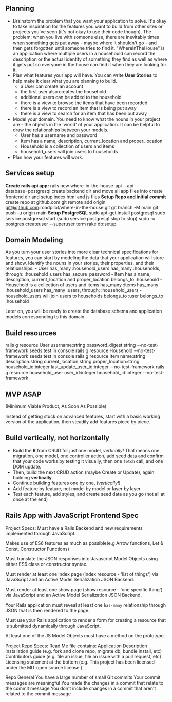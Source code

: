 ## Planning

- Brainstorm the problem that you want your application to solve. It's okay to take inspiration for the features you want to build from other sites or projects you've seen (it's not okay to use their code though).
    The problem: when you live with someone else, there are inevitably times when something gets put away - maybe where it shouldn't go - and then gets forgotten until someone tries to find it.  "WhereInTheHouse" is an application where multiple users in a househould can record the description or the actual identity of something they find as well as where it gets put so everyone in the house can find it when they are looking for it.
- Plan what features your app will have. You can write **User Stories** to help make it clear what you are planning to build.
    - a User can create an account
    - the first user also creates the household
    - additional users can be added to the household
    - there is a view to browse the items that have been recorded
    - there is a view to record an item that is being put away
    - there is a view to search for an item that has been put away
- Model your domain. You need to know what the nouns in your project are - the objects in the 'world' of your application. It can be helpful to draw the relationships between your models.
    - User has a username and password
    - Item has a name, description, current_location and proper_location
    - Household is a collection of users and items 
    - household_users will join users to households
- Plan how your features will work.

## Services setup
**Create rails api app:**
    rails new where-in-the-house-api --api --database=postgresql
    create backend dir and move all app files into
    create frontend dir and setup index.html and js files
**Setup Repo and initial commit**
    create repo at github.com
    git remote add origin git@github.com:roadpilot/where-in-the-house.git
    git branch -M main
    git push -u origin main
**Setup PostgreSQL**
    sudo apt-get install postgresql
    sudo service postgresql start (sudo service postgresql stop to stop)
    sudo -u postgres createuser --superuser term
    rake db:setup

## Domain Modeling

As you turn your user stories into more clear technical specifications for features, you can start by modeling the data that your application will store and show. Identify the nouns in your stories, their properties, and their relationships.
    - User
        has_many :household_users
        has_many :households, through: :household_users
        has_secure_password
    - Item has a name, description, current_location and proper_location
        belongs_to :household
    - Household is a collection of users and items
        has_many :items 
        has_many :household_users
        has_many :users, through: :household_users
    - household_users will join users to households
        belongs_to :user
        belongs_to :household

Later on, you will be ready to create the database schema and application models corresponding to this domain.

## Build resources
rails g resource User username:string password_digest:string --no-test-framework
    seeds
    test in console
rails g resource Household --no-test-framework
    seeds
    test in console
rails g resource Item name:string description:string current_location:string proper_location:string household_id:integer last_update_user_id:integer --no-test-framework
rails g resource household_user user_id:integer household_id:integer --no-test-framework


## MVP ASAP
(Minimum Viable Product, As Soon As Possible)

Instead of getting stuck on advanced features, start with a basic working version of the application, then steadily add features piece by piece.

## Build vertically, not horizontally

- Build the **R** from CRUD for just one model, _vertically!_ That means one migration, one model, one controller action, add seed data and confirm that your code works by testing it visually, then one `fetch` call, and one DOM update. 
- Then, build the next CRUD action (maybe Create or Update), again building **vertically**.
- Continue building features one by one, (_vertically!_)
- Add feature by feature, not model by model or layer by layer.
- Test each feature, add styles, and create seed data as you go (not all at once at the end)


## Rails App with JavaScript Frontend Spec

Project Specs:
Must have a Rails Backend and new requirements implemented through JavaScript.

Makes use of ES6 features as much as possible(e.g Arrow functions, Let & Const, Constructor Functions)

Must translate the JSON responses into Javascript Model Objects using either ES6 class or constructor syntax. 

Must render at least one index page (index resource - 'list of things') via JavaScript and an Active Model Serialization JSON Backend.

Must render at least one show page (show resource - 'one specific thing') via JavaScript and an Active Model Serialization JSON Backend.

Your Rails application must reveal at least one `has-many` relationship through JSON that is then rendered to the page.

Must use your Rails application to render a form for creating a resource that is submitted dynamically through JavaScript.

At least one of the JS Model Objects must have a method on the prototype.

Project Repo Specs:
Read Me file contains:
    Application Description
    Installation guide (e.g. fork and clone repo, migrate db, bundle install, etc)
    Contributors guide (e.g. file an issue, file an issue with a pull request, etc)
    Licensing statement at the bottom (e.g. This project has been licensed under the MIT open source license.)

Repo General
    You have a large number of small Git commits
    Your commit messages are meaningful
    You made the changes in a commit that relate to the commit message
    You don't include changes in a commit that aren't related to the commit message
